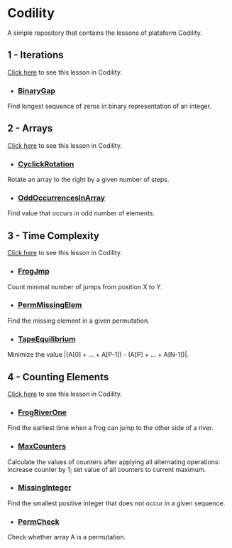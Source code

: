 # Codility
A simple repository that contains the lessons of plataform Codility.

## 1 - Iterations

[Click here](https://app.codility.com/programmers/lessons/1-iterations/) to see this lesson in Codility.

* ### [BinaryGap](https://app.codility.com/programmers/lessons/1-iterations/binary_gap/)
Find longest sequence of zeros in binary representation of an integer.

## 2 - Arrays

[Click here](https://app.codility.com/programmers/lessons/2-arrays/) to see this lesson in Codility.

* ### [CyclickRotation](https://app.codility.com/programmers/lessons/2-arrays/cyclic_rotation/)
Rotate an array to the right by a given number of steps.

* ### [OddOccurrencesInArray](https://app.codility.com/programmers/lessons/2-arrays/)
Find value that occurs in odd number of elements. 

## 3 - Time Complexity
[Click here](https://app.codility.com/programmers/lessons/3-time_complexity/) to see this lesson in Codility.

* ### [FrogJmp](https://app.codility.com/programmers/lessons/3-time_complexity/frog_jmp/)
Count minimal number of jumps from position X to Y. 

* ### [PermMissingElem](https://app.codility.com/programmers/lessons/3-time_complexity/perm_missing_elem/)
Find the missing element in a given permutation. 

* ### [TapeEquilibrium](https://app.codility.com/programmers/lessons/3-time_complexity/tape_equilibrium/)
Minimize the value |(A[0] + ... + A[P-1]) - (A[P] + ... + A[N-1])|.

## 4 - Counting Elements
[Click here](https://app.codility.com/programmers/lessons/4-counting_elements/) to see this lesson in Codility.

* ### [FrogRiverOne](https://app.codility.com/programmers/lessons/4-counting_elements/frog_river_one/)
Find the earliest time when a frog can jump to the other side of a river. 

* ### [MaxCounters](https://app.codility.com/programmers/lessons/4-counting_elements/max_counters/)
Calculate the values of counters after applying all alternating operations: increase counter by 1; set value of all counters to current maximum.

* ### [MissingInteger](https://app.codility.com/programmers/lessons/4-counting_elements/missing_integer/)
Find the smallest positive integer that does not occur in a given sequence.

* ### [PermCheck](https://app.codility.com/programmers/lessons/4-counting_elements/perm_check/)
Check whether array A is a permutation. 






